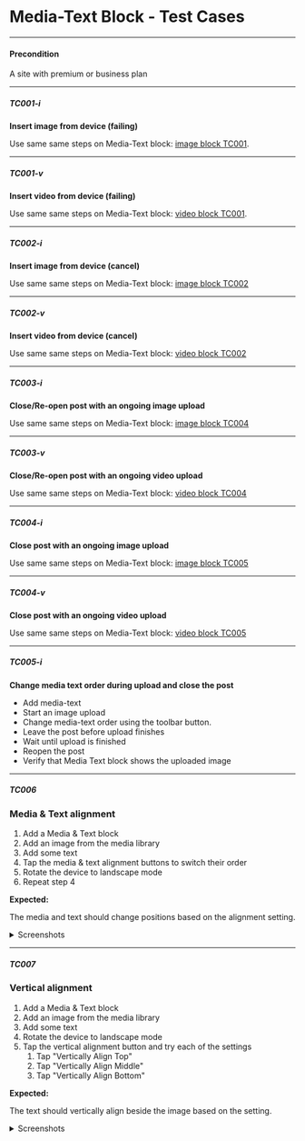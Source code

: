 
# Media-Text Block - Test Cases

--------------------------------------------------------------------------------

#### **Precondition**

A site with premium or business plan

--------------------------------------------------------------------------------

##### TC001-i

**Insert image from device (failing)**

Use same same steps on Media-Text block: [image block TC001](https://github.com/wordpress-mobile/test-cases/blob/master/test-cases/gutenberg/image.md#tc001).

--------------------------------------------------------------------------------

##### TC001-v

**Insert video from device (failing)**

Use same same steps on Media-Text block: [video block TC001](https://github.com/wordpress-mobile/test-cases/blob/master/test-cases/gutenberg/video.md#tc001).

--------------------------------------------------------------------------------

##### TC002-i

**Insert image from device (cancel)**

Use same same steps on Media-Text block: [image block TC002](https://github.com/wordpress-mobile/test-cases/blob/master/test-cases/gutenberg/image.md#tc002) 

--------------------------------------------------------------------------------

##### TC002-v

**Insert video from device (cancel)**

Use same same steps on Media-Text block: [video block TC002](https://github.com/wordpress-mobile/test-cases/blob/master/test-cases/gutenberg/video.md#tc002) 

--------------------------------------------------------------------------------

##### TC003-i

**Close/Re-open post with an ongoing image upload**

Use same same steps on Media-Text block: [image block TC004](https://github.com/wordpress-mobile/test-cases/blob/master/test-cases/gutenberg/image.md#tc004)

--------------------------------------------------------------------------------

##### TC003-v

**Close/Re-open post with an ongoing video upload**

Use same same steps on Media-Text block: [video block TC004](https://github.com/wordpress-mobile/test-cases/blob/master/test-cases/gutenberg/video.md#tc004)

--------------------------------------------------------------------------------

##### TC004-i

**Close post with an ongoing image upload**

Use same same steps on Media-Text block: [image block TC005](https://github.com/wordpress-mobile/test-cases/blob/master/test-cases/gutenberg/image.md#tc005) 

--------------------------------------------------------------------------------

##### TC004-v

**Close post with an ongoing video upload**

Use same same steps on Media-Text block: [video block TC005](https://github.com/wordpress-mobile/test-cases/blob/master/test-cases/gutenberg/video.md#tc005)

--------------------------------------------------------------------------------

##### TC005-i

**Change media text order during upload and close the post**

- Add media-text
- Start an image upload
- Change media-text order using the toolbar button.
- Leave the post before upload finishes
- Wait until upload is finished
- Reopen the post
- Verify that Media Text block shows the uploaded image

--------------------------------------------------------------------------------

##### TC006

### Media & Text alignment

1. Add a Media & Text block
2. Add an image from the media library
3. Add some text
4. Tap the media & text alignment buttons to switch their order
5. Rotate the device to landscape mode
6. Repeat step 4

**Expected:**

The media and text should change positions based on the alignment setting.

<details>
<summary>Screenshots</summary>

Setting | Portrait | Landscape
-|-|-
Media first | ![Media first portrait](../resources/media-text-media-first-portrait.png) | ![Media first landscape](../resources/media-text-media-first-landscape.png)
Text first | ![Text first portrait](../resources/media-text-text-first-portrait.png) | ![Text first landscape](../resources/media-text-text-first-landscape.png)

</details>

--------------------------------------------------------------------------------

##### TC007

### Vertical alignment

1. Add a Media & Text block
2. Add an image from the media library
3. Add some text
4. Rotate the device to landscape mode
5. Tap the vertical alignment button and try each of the settings
   1. Tap "Vertically Align Top"
   2. Tap "Vertically Align Middle"
   3. Tap "Vertically Align Bottom"

**Expected:**

The text should vertically align beside the image based on the setting.

<details>
<summary>Screenshots</summary>

Setting | Screenshot
-|-
Vertically Align Top| ![Vertically align top](../resources/media-text-vertical-alignment-top.png)
Vertically Align Middle| ![Vertically align top](../resources/media-text-vertical-alignment-middle.png)
Vertically Align Bottom| ![Vertically align top](../resources/media-text-vertical-alignment-bottom.png)

</details>

